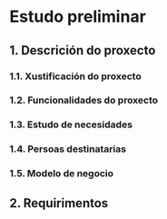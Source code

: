 # Estudo preliminar

## 1. Descrición do proxecto

### 1.1. Xustificación do proxecto

### 1.2. Funcionalidades do proxecto

### 1.3. Estudo de necesidades

### 1.4. Persoas destinatarias

### 1.5. Modelo de negocio

## 2. Requirimentos
